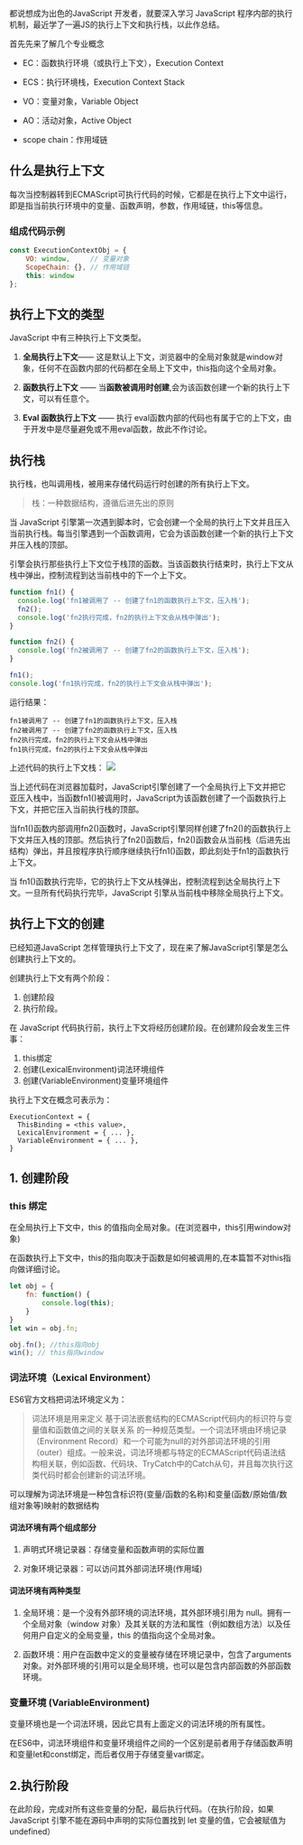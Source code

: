 都说想成为出色的JavaScript 开发者，就要深入学习 JavaScript 程序内部的执行机制，最近学了一遍JS的执行上下文和执行栈，以此作总结。

首先先来了解几个专业概念

- EC：函数执行环境（或执行上下文），Execution Context

- ECS：执行环境栈，Execution Context Stack

- VO：变量对象，Variable Object

- AO：活动对象，Active Object

- scope chain：作用域链

## 什么是执行上下文

每次当控制器转到ECMAScript可执行代码的时候，它都是在执行上下文中运行，即是指当前执行环境中的变量、函数声明，参数，作用域链，this等信息。

### 组成代码示例
```javascript
const ExecutionContextObj = {
    VO: window,     // 变量对象
    ScopeChain: {}, // 作用域链
    this: window
};
```

## 执行上下文的类型


JavaScript 中有三种执行上下文类型。

1. **全局执行上下文**——  这是默认上下文，浏览器中的全局对象就是window对象，任何不在函数内部的代码都在全局上下文中，this指向这个全局对象。

2. **函数执行上下文** —— 当**函数被调用时创建**,会为该函数创建一个新的执行上下文，可以有任意个。 

3. **Eval 函数执行上下文** —— 
执行 eval函数内部的代码也有属于它的上下文，由于开发中是尽量避免或不用eval函数，故此不作讨论。

## 执行栈

执行栈，也叫调用栈，被用来存储代码运行时创建的所有执行上下文。
>栈：一种数据结构，遵循后进先出的原则
 
当 JavaScript 引擎第一次遇到脚本时，它会创建一个全局的执行上下文并且压入当前执行栈。每当引擎遇到一个函数调用，它会为该函数创建一个新的执行上下文并压入栈的顶部。
 
引擎会执行那些执行上下文位于栈顶的函数。当该函数执行结束时，执行上下文从栈中弹出，控制流程到达当前栈中的下一个上下文。

```javascript
function fn1() {
  console.log('fn1被调用了 -- 创建了fn1的函数执行上下文，压入栈');
  fn2(); 
  console.log('fn2执行完成，fn2的执行上下文会从栈中弹出');
}

function fn2() {
  console.log('fn2被调用了 -- 创建了fn2的函数执行上下文，压入栈');
}

fn1();
console.log('fn1执行完成，fn2的执行上下文会从栈中弹出');
```
运行结果：
```
fn1被调用了 -- 创建了fn1的函数执行上下文，压入栈
fn2被调用了 -- 创建了fn2的函数执行上下文，压入栈
fn2执行完成，fn2的执行上下文会从栈中弹出
fn1执行完成，fn2的执行上下文会从栈中弹出
```
上述代码的执行上下文栈：
![](https://user-gold-cdn.xitu.io/2019/11/27/16ead7c041a4b415?w=1276&h=316&f=png&s=30716)

当上述代码在浏览器加载时，JavaScript引擎创建了一个全局执行上下文并把它亚压入栈中，当函数fn1()被调用时，JavaScript为该函数创建了一个函数执行上下文，并把它压入当前执行栈的顶部。
 
当fn1()函数内部调用fn2()函数时，JavaScript引擎同样创建了fn2()的函数执行上下文并压入栈的顶部。然后执行了fn2()函数后，fn2()函数会从当前栈（后进先出结构）弹出，并且按程序执行顺序继续执行fn1()函数，即此刻处于fn1的函数执行上下文。
 
当 fn1()函数执行完毕，它的执行上下文从栈弹出，控制流程到达全局执行上下文。一旦所有代码执行完毕，JavaScript 引擎从当前栈中移除全局执行上下文。

## 执行上下文的创建

已经知道JavaScript 怎样管理执行上下文了，现在来了解JavaScript引擎是怎么创建执行上下文的。

创建执行上下文有两个阶段：

1. 创建阶段
2. 执行阶段。

在 JavaScript 代码执行前，执行上下文将经历创建阶段。在创建阶段会发生三件事：
1. this绑定
2. 创建(LexicalEnvironment)词法环境组件
3. 创建(VariableEnvironment)变量环境组件

执行上下文在概念可表示为：
```
ExecutionContext = {
  ThisBinding = <this value>,
  LexicalEnvironment = { ... },
  VariableEnvironment = { ... },
}
```
## 1. 创建阶段
### this 绑定

在全局执行上下文中，this 的值指向全局对象。(在浏览器中，this引用window对象)

在函数执行上下文中，this的指向取决于函数是如何被调用的,在本篇暂不对this指向做详细讨论。

```javascript
let obj = {
    fn: function() {
        console.log(this);
    }
}
let win = obj.fn;

obj.fn(); //this指向obj
win(); // this指向window
```

### 词法环境（Lexical Environment）

ES6官方文档把词法环境定义为：

> 词法环境是用来定义 基于词法嵌套结构的ECMAScript代码内的标识符与变量值和函数值之间的关联关系 的一种规范类型。一个词法环境由环境记录（Environment Record）和一个可能为null的对外部词法环境的引用（outer）组成。一般来说，词法环境都与特定的ECMAScript代码语法结构相关联，例如函数、代码块、TryCatch中的Catch从句，并且每次执行这类代码时都会创建新的词法环境。

可以理解为词法环境是一种包含标识符(变量/函数的名称)和变量(函数/原始值/数组对象等)映射的数据结构

#### 词法环境有两个组成部分

1. 声明式环境记录器：存储变量和函数声明的实际位置

2. 对象环境记录器：可以访问其外部词法环境(作用域)

#### 词法环境有两种类型

1. 全局环境：是一个没有外部环境的词法环境，其外部环境引用为 null。拥有一个全局对象（window 对象）及其关联的方法和属性（例如数组方法）以及任何用户自定义的全局变量，this 的值指向这个全局对象。

2. 函数环境：用户在函数中定义的变量被存储在环境记录中，包含了arguments 对象。对外部环境的引用可以是全局环境，也可以是包含内部函数的外部函数环境。

### 变量环境 (VariableEnvironment)

变量环境也是一个词法环境，因此它具有上面定义的词法环境的所有属性。

在ES6中，词法环境组件和变量环境组件之间的一个区别是前者用于存储函数声明和变量let和const绑定，而后者仅用于存储变量var绑定。

## 2.执行阶段

在此阶段，完成对所有这些变量的分配，最后执行代码。（在执行阶段，如果 JavaScript 引擎不能在源码中声明的实际位置找到 let 变量的值，它会被赋值为 undefined）




